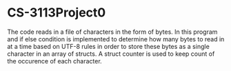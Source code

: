 # CS-3113Project0

The code reads in a file of characters in the form of bytes. In this program and if else condition is implemented to determine how many bytes to read in at a time based on UTF-8 rules in order to store these bytes as a single character in an array of structs. A struct counter is used to keep count of the occurence of each character.

